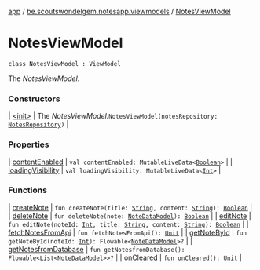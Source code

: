 [app](../../index.md) / [be.scoutswondelgem.notesapp.viewmodels](../index.md) / [NotesViewModel](./index.md)

# NotesViewModel

`class NotesViewModel : ViewModel`

The *NotesViewModel*.

### Constructors

| [&lt;init&gt;](-init-.md) | The *NotesViewModel*.`NotesViewModel(notesRepository: `[`NotesRepository`](../../be.scoutswondelgem.notesapp.repository/-notes-repository/index.md)`)` |

### Properties

| [contentEnabled](content-enabled.md) | `val contentEnabled: MutableLiveData<`[`Boolean`](https://kotlinlang.org/api/latest/jvm/stdlib/kotlin/-boolean/index.html)`>` |
| [loadingVisibility](loading-visibility.md) | `val loadingVisibility: MutableLiveData<`[`Int`](https://kotlinlang.org/api/latest/jvm/stdlib/kotlin/-int/index.html)`>` |

### Functions

| [createNote](create-note.md) | `fun createNote(title: `[`String`](https://kotlinlang.org/api/latest/jvm/stdlib/kotlin/-string/index.html)`, content: `[`String`](https://kotlinlang.org/api/latest/jvm/stdlib/kotlin/-string/index.html)`): `[`Boolean`](https://kotlinlang.org/api/latest/jvm/stdlib/kotlin/-boolean/index.html) |
| [deleteNote](delete-note.md) | `fun deleteNote(note: `[`NoteDataModel`](../../be.scoutswondelgem.notesapp.database.entities/-note-data-model/index.md)`): `[`Boolean`](https://kotlinlang.org/api/latest/jvm/stdlib/kotlin/-boolean/index.html) |
| [editNote](edit-note.md) | `fun editNote(noteId: `[`Int`](https://kotlinlang.org/api/latest/jvm/stdlib/kotlin/-int/index.html)`, title: `[`String`](https://kotlinlang.org/api/latest/jvm/stdlib/kotlin/-string/index.html)`, content: `[`String`](https://kotlinlang.org/api/latest/jvm/stdlib/kotlin/-string/index.html)`): `[`Boolean`](https://kotlinlang.org/api/latest/jvm/stdlib/kotlin/-boolean/index.html) |
| [fetchNotesFromApi](fetch-notes-from-api.md) | `fun fetchNotesFromApi(): `[`Unit`](https://kotlinlang.org/api/latest/jvm/stdlib/kotlin/-unit/index.html) |
| [getNoteById](get-note-by-id.md) | `fun getNoteById(noteId: `[`Int`](https://kotlinlang.org/api/latest/jvm/stdlib/kotlin/-int/index.html)`): Flowable<`[`NoteDataModel`](../../be.scoutswondelgem.notesapp.database.entities/-note-data-model/index.md)`>?` |
| [getNotesfromDatabase](get-notesfrom-database.md) | `fun getNotesfromDatabase(): Flowable<`[`List`](https://kotlinlang.org/api/latest/jvm/stdlib/kotlin.collections/-list/index.html)`<`[`NoteDataModel`](../../be.scoutswondelgem.notesapp.database.entities/-note-data-model/index.md)`>>?` |
| [onCleared](on-cleared.md) | `fun onCleared(): `[`Unit`](https://kotlinlang.org/api/latest/jvm/stdlib/kotlin/-unit/index.html) |

